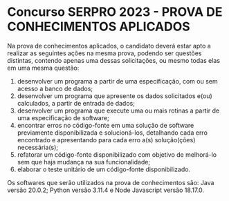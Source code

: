 # Concurso SERPRO 2023 - PROVA DE CONHECIMENTOS APLICADOS

Na prova de conhecimentos aplicados, o candidato deverá estar apto a realizar as seguintes ações na mesma prova, podendo ser questões distintas, contendo apenas uma dessas solicitações, ou mesmo todas elas em uma mesma questão:

1. desenvolver um programa a partir de uma especificação, com ou sem acesso a banco de dados;
2. desenvolver um programa que apresente os dados solicitados e(ou) calculados, a partir de entrada de dados;
3. desenvolver um programa que execute uma ou mais rotinas a partir de uma especificação de software;
4. encontrar erros no código-fonte em uma solução de software previamente disponibilizada e solucioná-los, detalhando cada erro encontrado e apresentando para cada erro a(s) solução(ções) necessária(s);
5. refatorar um código-fonte disponibilizado com objetivo de melhorá-lo sem que haja mudança na sua funcionalidade;
6. elaborar o teste unitário de um código-fonte disponibilizado.

Os softwares que serão utilizados na prova de conhecimentos são: Java versão 20.0.2; Python versão 3.11.4 e Node Javascript versão 18.17.0.